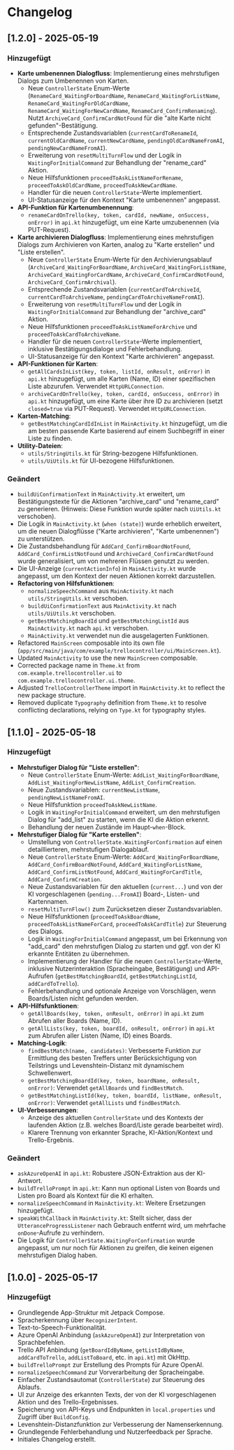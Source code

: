 # Changelog

## [1.2.0] - 2025-05-19

### Hinzugefügt
- **Karte umbenennen Dialogfluss**: Implementierung eines mehrstufigen Dialogs zum Umbenennen von Karten.
    - Neue `ControllerState` Enum-Werte (`RenameCard_WaitingForBoardName`, `RenameCard_WaitingForListName`, `RenameCard_WaitingForOldCardName`, `RenameCard_WaitingForNewCardName`, `RenameCard_ConfirmRenaming`). Nutzt `ArchiveCard_ConfirmCardNotFound` für die "alte Karte nicht gefunden"-Bestätigung.
    - Entsprechende Zustandsvariablen (`currentCardToRenameId`, `currentOldCardName`, `currentNewCardName`, `pendingOldCardNameFromAI`, `pendingNewCardNameFromAI`).
    - Erweiterung von `resetMultiTurnFlow` und der Logik in `WaitingForInitialCommand` zur Behandlung der "rename_card" Aktion.
    - Neue Hilfsfunktionen `proceedToAskListNameForRename`, `proceedToAskOldCardName`, `proceedToAskNewCardName`.
    - Handler für die neuen `ControllerState`-Werte implementiert.
    - UI-Statusanzeige für den Kontext "Karte umbenennen" angepasst.
- **API-Funktion für Kartenumbenennung**:
    - `renameCardOnTrello(key, token, cardId, newName, onSuccess, onError)` in `api.kt` hinzugefügt, um eine Karte umzubenennen (via PUT-Request).
- **Karte archivieren Dialogfluss**: Implementierung eines mehrstufigen Dialogs zum Archivieren von Karten, analog zu "Karte erstellen" und "Liste erstellen".
    - Neue `ControllerState` Enum-Werte für den Archivierungsablauf (`ArchiveCard_WaitingForBoardName`, `ArchiveCard_WaitingForListName`, `ArchiveCard_WaitingForCardName`, `ArchiveCard_ConfirmCardNotFound`, `ArchiveCard_ConfirmArchival`).
    - Entsprechende Zustandsvariablen (`currentCardToArchiveId`, `currentCardToArchiveName`, `pendingCardToArchiveNameFromAI`).
    - Erweiterung von `resetMultiTurnFlow` und der Logik in `WaitingForInitialCommand` zur Behandlung der "archive_card" Aktion.
    - Neue Hilfsfunktionen `proceedToAskListNameForArchive` und `proceedToAskCardToArchiveName`.
    - Handler für die neuen `ControllerState`-Werte implementiert, inklusive Bestätigungsdialoge und Fehlerbehandlung.
    - UI-Statusanzeige für den Kontext "Karte archivieren" angepasst.
- **API-Funktionen für Karten**:
    - `getAllCardsInList(key, token, listId, onResult, onError)` in `api.kt` hinzugefügt, um alle Karten (Name, ID) einer spezifischen Liste abzurufen. Verwendet `HttpURLConnection`.
    - `archiveCardOnTrello(key, token, cardId, onSuccess, onError)` in `api.kt` hinzugefügt, um eine Karte über ihre ID zu archivieren (setzt `closed=true` via PUT-Request). Verwendet `HttpURLConnection`.
- **Karten-Matching**:
    - `getBestMatchingCardIdInList` in `MainActivity.kt` hinzugefügt, um die am besten passende Karte basierend auf einem Suchbegriff in einer Liste zu finden.
- **Utility-Dateien**:
    - `utils/StringUtils.kt` für String-bezogene Hilfsfunktionen.
    - `utils/UiUtils.kt` für UI-bezogene Hilfsfunktionen.

### Geändert
- `buildUiConfirmationText` in `MainActivity.kt` erweitert, um Bestätigungstexte für die Aktionen "archive_card" und "rename_card" zu generieren. (Hinweis: Diese Funktion wurde später nach `UiUtils.kt` verschoben).
- Die Logik in `MainActivity.kt` (`when (state)`) wurde erheblich erweitert, um die neuen Dialogflüsse ("Karte archivieren", "Karte umbenennen") zu unterstützen.
- Die Zustandsbehandlung für `AddCard_ConfirmBoardNotFound`, `AddCard_ConfirmListNotFound` und `ArchiveCard_ConfirmCardNotFound` wurde generalisiert, um von mehreren Flüssen genutzt zu werden.
- Die UI-Anzeige (`currentActionInfo`) in `MainActivity.kt` wurde angepasst, um den Kontext der neuen Aktionen korrekt darzustellen.
- **Refactoring von Hilfsfunktionen**:
    - `normalizeSpeechCommand` aus `MainActivity.kt` nach `utils/StringUtils.kt` verschoben.
    - `buildUiConfirmationText` aus `MainActivity.kt` nach `utils/UiUtils.kt` verschoben.
    - `getBestMatchingBoardId` und `getBestMatchingListId` aus `MainActivity.kt` nach `api.kt` verschoben.
    - `MainActivity.kt` verwendet nun die ausgelagerten Funktionen.
- Refactored `MainScreen` composable into its own file (`app/src/main/java/com/example/trellocontroller/ui/MainScreen.kt`).
- Updated `MainActivity` to use the new `MainScreen` composable.
- Corrected package name in `Theme.kt` from `com.example.trellocontroller.ui` to `com.example.trellocontroller.ui.theme`.
- Adjusted `TrelloControllerTheme` import in `MainActivity.kt` to reflect the new package structure.
- Removed duplicate `Typography` definition from `Theme.kt` to resolve conflicting declarations, relying on `Type.kt` for typography styles.

## [1.1.0] - 2025-05-18

### Hinzugefügt
- **Mehrstufiger Dialog für "Liste erstellen"**:
    - Neue `ControllerState` Enum-Werte: `AddList_WaitingForBoardName`, `AddList_WaitingForNewListName`, `AddList_ConfirmCreation`.
    - Neue Zustandsvariablen: `currentNewListName`, `pendingNewListNameFromAI`.
    - Neue Hilfsfunktion `proceedToAskNewListName`.
    - Logik in `WaitingForInitialCommand` erweitert, um den mehrstufigen Dialog für "add_list" zu starten, wenn die KI die Aktion erkennt.
    - Behandlung der neuen Zustände im Haupt-`when`-Block.
- **Mehrstufiger Dialog für "Karte erstellen"**:
    - Umstellung von `ControllerState.WaitingForConfirmation` auf einen detaillierteren, mehrstufigen Dialogablauf.
    - Neue `ControllerState` Enum-Werte: `AddCard_WaitingForBoardName`, `AddCard_ConfirmBoardNotFound`, `AddCard_WaitingForListName`, `AddCard_ConfirmListNotFound`, `AddCard_WaitingForCardTitle`, `AddCard_ConfirmCreation`.
    - Neue Zustandsvariablen für den aktuellen (`current...`) und von der KI vorgeschlagenen (`pending...FromAI`) Board-, Listen- und Kartennamen.
    - `resetMultiTurnFlow()` zum Zurücksetzen dieser Zustandsvariablen.
    - Neue Hilfsfunktionen (`proceedToAskBoardName`, `proceedToAskListNameForCard`, `proceedToAskCardTitle`) zur Steuerung des Dialogs.
    - Logik in `WaitingForInitialCommand` angepasst, um bei Erkennung von "add_card" den mehrstufigen Dialog zu starten und ggf. von der KI erkannte Entitäten zu übernehmen.
    - Implementierung der Handler für die neuen `ControllerState`-Werte, inklusive Nutzerinteraktion (Spracheingabe, Bestätigung) und API-Aufrufen (`getBestMatchingBoardId`, `getBestMatchingListId`, `addCardToTrello`).
    - Fehlerbehandlung und optionale Anzeige von Vorschlägen, wenn Boards/Listen nicht gefunden werden.
- **API-Hilfsfunktionen**:
    - `getAllBoards(key, token, onResult, onError)` in `api.kt` zum Abrufen aller Boards (Name, ID).
    - `getAllLists(key, token, boardId, onResult, onError)` in `api.kt` zum Abrufen aller Listen (Name, ID) eines Boards.
- **Matching-Logik**:
    - `findBestMatch(name, candidates)`: Verbesserte Funktion zur Ermittlung des besten Treffers unter Berücksichtigung von Teilstrings und Levenshtein-Distanz mit dynamischem Schwellenwert.
    - `getBestMatchingBoardId(key, token, boardName, onResult, onError)`: Verwendet `getAllBoards` und `findBestMatch`.
    - `getBestMatchingListId(key, token, boardId, listName, onResult, onError)`: Verwendet `getAllLists` und `findBestMatch`.
- **UI-Verbesserungen**:
    - Anzeige des aktuellen `ControllerState` und des Kontexts der laufenden Aktion (z.B. welches Board/Liste gerade bearbeitet wird).
    - Klarere Trennung von erkannter Sprache, KI-Aktion/Kontext und Trello-Ergebnis.

### Geändert
- `askAzureOpenAI` in `api.kt`: Robustere JSON-Extraktion aus der KI-Antwort.
- `buildTrelloPrompt` in `api.kt`: Kann nun optional Listen von Boards und Listen pro Board als Kontext für die KI erhalten.
- `normalizeSpeechCommand` in `MainActivity.kt`: Weitere Ersetzungen hinzugefügt.
- `speakWithCallback` in `MainActivity.kt`: Stellt sicher, dass der `UtteranceProgressListener` nach Gebrauch entfernt wird, um mehrfache `onDone`-Aufrufe zu verhindern.
- Die Logik für `ControllerState.WaitingForConfirmation` wurde angepasst, um nur noch für Aktionen zu greifen, die keinen eigenen mehrstufigen Dialog haben.

## [1.0.0] - 2025-05-17

### Hinzugefügt
- Grundlegende App-Struktur mit Jetpack Compose.
- Spracherkennung über `RecognizerIntent`.
- Text-to-Speech-Funktionalität.
- Azure OpenAI Anbindung (`askAzureOpenAI`) zur Interpretation von Sprachbefehlen.
- Trello API Anbindung (`getBoardIdByName`, `getListIdByName`, `addCardToTrello`, `addListToBoard`, etc. in `api.kt`) mit OkHttp.
- `buildTrelloPrompt` zur Erstellung des Prompts für Azure OpenAI.
- `normalizeSpeechCommand` zur Vorverarbeitung der Spracheingabe.
- Einfacher Zustandsautomat (`ControllerState`) zur Steuerung des Ablaufs.
- UI zur Anzeige des erkannten Texts, der von der KI vorgeschlagenen Aktion und des Trello-Ergebnisses.
- Speicherung von API-Keys und Endpunkten in `local.properties` und Zugriff über `BuildConfig`.
- Levenshtein-Distanzfunktion zur Verbesserung der Namenserkennung.
- Grundlegende Fehlerbehandlung und Nutzerfeedback per Sprache.
- Initiales Changelog erstellt.
